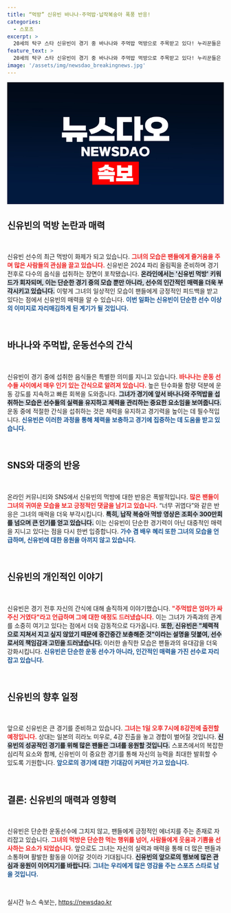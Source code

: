 ```yaml
---
title: “먹방” 신유빈 바나나·주먹밥·납작복숭아 폭풍 반응!
categories:
  - 스포츠
excerpt: >
  20세의 탁구 스타 신유빈이 경기 중 바나나와 주먹밥 먹방으로 주목받고 있다! 누리꾼들은 귀엽다, 광고는 언제?라며 뜨거운 반응을 보였고, 조회수 300만을 넘긴 영상도 화제가 되고 있다.
feature_text: >
  20세의 탁구 스타 신유빈이 경기 중 바나나와 주먹밥 먹방으로 주목받고 있다! 누리꾼들은 귀엽다, 광고는 언제?라며 뜨거운 반응을 보였고, 조회수 300만을 넘긴 영상도 화제가 되고 있다.
image: '/assets/img/newsdao_breakingnews.jpg'
---
```


<p><img src="/assets/img/newsdao_breakingnews.jpg" alt="bookingtag 속보" /></p>

<h2 data-ke-size="size26">신유빈의 먹방 논란과 매력</h2>

<p data-ke-size="size16">&nbsp;</p>

<p>신유빈 선수의 최근 먹방이 화제가 되고 있습니다. <b><span style="color: #ee2323;">그녀의 모습은 팬들에게 즐거움을 주며 많은 사람들의 관심을 끌고 있습니다.</span></b> 신유빈은 2024 파리 올림픽을 준비하며 경기 전후로 다수의 음식을 섭취하는 장면이 포착됐습니다. <b><span style="background-color: #21538527;">온라인에서는 '신유빈 먹방' 키워드가 회자되며, 이는 단순한 경기 중의 모습 뿐만 아니라, 선수의 인간적인 매력을 더욱 부각시키고 있습니다.</span></b> 이렇게 그녀의 일상적인 모습이 팬들에게 긍정적인 피드백을 받고 있다는 점에서 신유빈의 매력을 알 수 있습니다. <b><span style="color: #1a5490;">이번 일화는 신유빈이 단순한 선수 이상의 이미지로 자리매김하게 된 계기가 될 것입니다.</span></b></p>

<p data-ke-size="size16">&nbsp;</p>

<h2 data-ke-size="size26">바나나와 주먹밥, 운동선수의 간식</h2>

<p data-ke-size="size16">&nbsp;</p>

<p>신유빈이 경기 중에 섭취한 음식들은 특별한 의미를 지니고 있습니다. <b><span style="color: #ee2323;">바나나는 운동 선수들 사이에서 매우 인기 있는 간식으로 알려져 있습니다.</span></b> 높은 탄수화물 함량 덕분에 운동 강도를 지속하고 빠른 회복을 도와줍니다. <b><span style="background-color: #21538527;">그녀가 경기에 앞서 바나나와 주먹밥을 섭취하는 모습은 선수들의 실력을 유지하고 체력을 관리하는 중요한 요소임을 보여줍니다.</span></b> 운동 중에 적절한 간식을 섭취하는 것은 체력을 유지하고 경기력을 높이는 데 필수적입니다. <b><span style="color: #1a5490;">신유빈은 이러한 과정을 통해 체력을 보충하고 경기에 집중하는 데 도움을 받고 있습니다.</span></b></p>

<p data-ke-size="size16">&nbsp;</p>

<h2 data-ke-size="size26">SNS와 대중의 반응</h2>

<p data-ke-size="size16">&nbsp;</p>

<p>온라인 커뮤니티와 SNS에서 신유빈의 먹방에 대한 반응은 폭발적입니다. <b><span style="color: #ee2323;">많은 팬들이 그녀의 귀여운 모습을 보고 긍정적인 댓글을 남기고 있습니다.</span></b> “너무 귀엽다”와 같은 반응은 그녀의 매력을 더욱 부각시킵니다. <b><span style="background-color: #21538527;">특히, 납작 복숭아 먹방 영상은 조회수 300만회를 넘으며 큰 인기를 얻고 있습니다.</span></b> 이는 신유빈이 단순한 경기력이 아닌 대중적인 매력을 지니고 있다는 점을 다시 한번 입증합니다. <b><span style="color: #1a5490;">가수 겸 배우 혜리 또한 그녀의 모습을 언급하며, 신유빈에 대한 응원을 아끼지 않고 있습니다.</span></b></p>

<p data-ke-size="size16">&nbsp;</p>

<h2 data-ke-size="size26">신유빈의 개인적인 이야기</h2>

<p data-ke-size="size16">&nbsp;</p>

<p>신유빈은 경기 전후 자신의 간식에 대해 솔직하게 이야기했습니다. <b><span style="color: #ee2323;">"주먹밥은 엄마가 싸주신 거였다"라고 언급하며 그에 대한 애정도 드러냈습니다.</span></b> 이는 그녀가 가족과의 관계를 소중히 여기고 있다는 점에서 더욱 감동적으로 다가옵니다. <b><span style="background-color: #21538527;">또한, 신유빈은 "체력적으로 지쳐서 지고 싶지 않았기 때문에 중간중간 보충해준 것"이라는 설명을 덧붙여, 선수로서의 책임감과 고민을 드러냈습니다.</span></b> 이러한 솔직한 모습은 팬들과의 유대감을 더욱 강화시킵니다. <b><span style="color: #1a5490;">신유빈은 단순한 운동 선수가 아니라, 인간적인 매력을 가진 선수로 자리잡고 있습니다.</span></b></p>

<p data-ke-size="size16">&nbsp;</p>

<h2 data-ke-size="size26">신유빈의 향후 일정</h2>

<p data-ke-size="size16">&nbsp;</p>

<p>앞으로 신유빈은 큰 경기를 준비하고 있습니다. <b><span style="color: #ee2323;">그녀는 1일 오후 7시에 8강전에 출전할 예정입니다.</span></b> 상대는 일본의 히라노 미우로, 4강 진출을 놓고 경합이 벌어질 것입니다. <b><span style="background-color: #21538527;">신유빈의 성공적인 경기를 위해 많은 팬들은 그녀를 응원할 것입니다.</span></b> 스포츠에서의 복잡한 심리적 요소와 함께, 신유빈이 이 중요한 경기를 통해 자신의 능력을 최대한 발휘할 수 있도록 기원합니다. <b><span style="color: #1a5490;">앞으로의 경기에 대한 기대감이 커져만 가고 있습니다.</span></b></p>

<p data-ke-size="size16">&nbsp;</p>

<h2 data-ke-size="size26">결론: 신유빈의 매력과 영향력</h2>

<p data-ke-size="size16">&nbsp;</p>

<p>신유빈은 단순한 운동선수에 그치지 않고, 팬들에게 긍정적인 에너지를 주는 존재로 자리잡고 있습니다. <b><span style="color: #ee2323;">그녀의 먹방은 단순한 먹는 행위를 넘어, 사람들에게 웃음과 기쁨을 선사하는 요소가 되었습니다.</span></b> 앞으로도 그녀는 자신의 실력과 매력을 통해 더 많은 팬들과 소통하며 활발한 활동을 이어갈 것이라 기대됩니다. <b><span style="background-color: #21538527;">신유빈의 앞으로의 행보에 많은 관심과 응원이 이어지기를 바랍니다.</span></b> <b><span style="color: #1a5490;">그녀는 우리에게 많은 영감을 주는 스포츠 스타로 남을 것입니다.</span></b></p>

<p data-ke-size="size16">&nbsp;</p>
실시간 뉴스 속보는, <a href="https://newsdao.kr" rel="dofollow">https://newsdao.kr</a>


